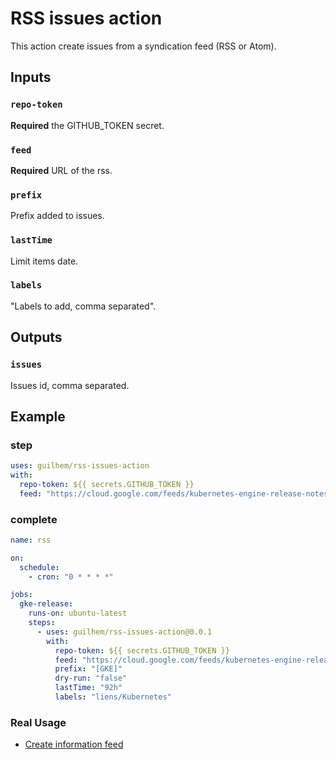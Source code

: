 # RSS issues action

This action create issues from a syndication feed (RSS or Atom).

## Inputs

### `repo-token`

**Required** the GITHUB_TOKEN secret.

### `feed`

**Required** URL of the rss.

### `prefix`

Prefix added to issues.

### `lastTime`

Limit items date.

### `labels`

"Labels to add, comma separated".

## Outputs

### `issues`

Issues id, comma separated.

## Example

### step

```yaml
uses: guilhem/rss-issues-action
with:
  repo-token: ${{ secrets.GITHUB_TOKEN }}
  feed: "https://cloud.google.com/feeds/kubernetes-engine-release-notes.xml"
```

### complete

```yaml
name: rss

on:
  schedule:
    - cron: "0 * * * *"

jobs:
  gke-release:
    runs-on: ubuntu-latest
    steps:
      - uses: guilhem/rss-issues-action@0.0.1
        with:
          repo-token: ${{ secrets.GITHUB_TOKEN }}
          feed: "https://cloud.google.com/feeds/kubernetes-engine-release-notes.xml"
          prefix: "[GKE]"
          dry-run: "false"
          lastTime: "92h"
          labels: "liens/Kubernetes"
```

### Real Usage

- [Create information feed](https://github.com/p7t/actus/issues)
